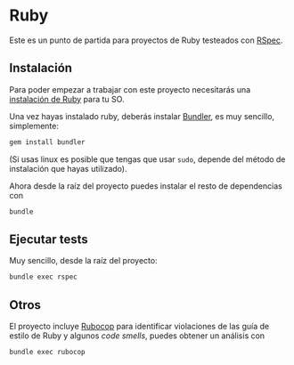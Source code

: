 # Ruby

Este es un punto de partida para proyectos de Ruby testeados con
[RSpec](http://rspec.info/).

## Instalación

Para poder empezar a trabajar con este proyecto necesitarás una [instalación de
Ruby](https://www.ruby-lang.org/es/documentation/installation/) para tu SO.

Una vez hayas instalado ruby, deberás instalar [Bundler](https://bundler.io/),
es muy sencillo, simplemente:

```sh
gem install bundler
```

(Si usas linux es posible que tengas que usar `sudo`, depende del método de
instalación que hayas utilizado).

Ahora desde la raíz del proyecto puedes instalar el resto de dependencias
con

```sh
bundle
```

## Ejecutar tests

Muy sencillo, desde la raíz del proyecto:

```sh
bundle exec rspec
```

## Otros

El proyecto incluye [Rubocop](https://github.com/rubocop-hq/rubocop) para
identificar violaciones de las guía de estilo de Ruby y algunos _code smells_,
puedes obtener un análisis con

```sh
bundle exec rubocop
```

